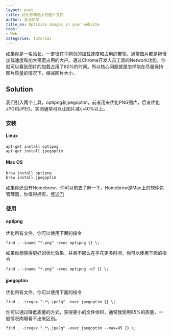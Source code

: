 ```yaml
---
layout: post
title: 优化你网站上的图片文件
author: 老马同学
title_en: Optimize images in your website
tags:
- Web
categories: Tutorial
---
```



如果你是一名站长，一定很在乎网页的加载速度和占用的带宽。通常图片都是拖慢加载速度和加大带宽占用的大户。通过Chrome开发人员工具的Network功能，你就可以看到图片的加载占用了80%的时间。所以核心问题就是怎样能在尽量保持图片质量的情况下，缩减图片大小。


## Solution
我们引入两个工具，optipng和jpegoptim，前者用来优化PNG图片，后者优化JPG和JPEG。实测通常可以让图片减小40%以上。  

### 安装
#### Linux
```
apt-get install optipng
apt-get install jpegoptim
```
#### Mac OS
```
brew install optipng
brew install jpegoptim
```
如果你还没有Homebrew，你可以前去了解一下，Homebrew是Mac上的软件包管理器，你值得拥有。[传送门](https://brew.sh/)  

### 使用
#### optipng
优化所有文件，你可以使用下面的指令
```
find . -iname "*.png" -exec optipng {} \;
```
如果你想获得更好的优化效果，并且不那么在乎花更多时间，你可以使用下面的指令
```
find . -iname "*.png" -exec optipng -o7 {} \;
```
#### jpegoptim
优化所有文件，你可以使用下面的指令
```
find . -iregex ".*\.jpe?g" -exec jpegoptim {} \;
```
你可以通过降低质量的方式，获得更小的文件体积，通常我使用85%的质量，一般情况肉眼看不出来区别。
```
find . -iregex ".*\.jpe?g" -exec jpegoptim --max=85 {} \;
```